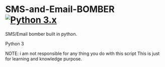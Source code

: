 # SMS-and-Email-BOMBER  [![Python 3.x](https://img.shields.io/badge/Python-3.x-yellow.svg)](http://www.python.org/download/)
SMS/Email bomber built in python.

Python 3
 
 NOTE: i am not responsible for any thing you do with this script
This is just for learning and knowledge purpose.
